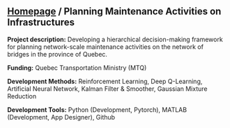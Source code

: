 ## [Homepage](https://zachamida.github.io) / Planning Maintenance Activities on Infrastructures

**Project description:** Developing a hierarchical decision-making framework for planning network-scale maintenance activities on the network of bridges in the province of Quebec.

**Funding:** Quebec Transportation Ministry (MTQ)

**Development Methods:** Reinforcement Learning, Deep Q-Learning, Artificial Neural Network, Kalman Filter & Smoother, Gaussian Mixture Reduction

**Development Tools:** Python (Development, Pytorch), MATLAB (Development, App Designer), Github